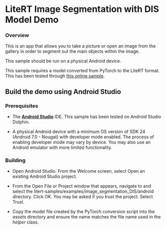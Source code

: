 # LiteRT Image Segmentation with DIS Model Demo

### Overview

This is an app that allows you to take a picture or open an image from the gallery in order to segment out the main objects within the image. 

This sample should be run on a physical Android device.

This sample requires a model converted from PyTorch to the LiteRT format. This has been tested through [this online sample]([url](https://github.com/google-ai-edge/models-samples/blob/main/convert_pytorch/DIS_segmentation_and_quantization.ipynb)).

## Build the demo using Android Studio

### Prerequisites

* The **[Android Studio](https://developer.android.com/studio/index.html)**
  IDE. This sample has been tested on Android Studio Dolphin.

* A physical Android device with a minimum OS version of SDK 24 (Android 7.0 -
  Nougat) with developer mode enabled. The process of enabling developer mode
  may vary by device. You may also use an Android emulator with more limited
  functionality.

### Building

* Open Android Studio. From the Welcome screen, select Open an existing
  Android Studio project.

* From the Open File or Project window that appears, navigate to and select
  the litert-samples/examples/image_segmentation_DIS/android directory. Click OK. You may
  be asked if you trust the project. Select Trust.

* Copy the model file created by the PyTorch conversion script into the _assets_ directory and ensure the name matches the file name used in the _helper_ class.
